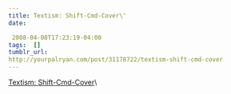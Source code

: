 ```yaml
---
title: Textism: Shift-Cmd-Cover\'
date:

 2008-04-08T17:23:19-04:00  
tags:  [] 
tumblr_url:
http://yourpalryan.com/post/31178722/textism-shift-cmd-cover
---
```

[Textism:
Shift-Cmd-Cover](http://textism.com/2008/04/08/shift.cmd.cover)\
